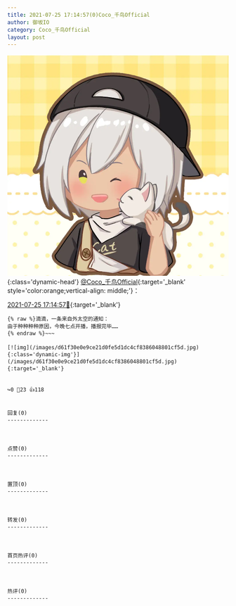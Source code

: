 ```yaml
---
title: 2021-07-25 17:14:57(0)Coco_千鸟Official
author: 御坂IO
category: Coco_千鸟Official
layout: post
---
```


![img](/images/85e485bc0dbd0cde4d15f24d7cffe9704618ad10.jpg){:class='dynamic-head'}
[@Coco_千鸟Official](https://space.bilibili.com/1891728206/dynamic){:target='_blank' style='color:orange;vertical-align: middle;'}：

[2021-07-25 17:14:57🔗](https://t.bilibili.com/551328188533690322){:target='_blank'}

~~~
{% raw %}滴滴，一条来自外太空的通知：
由于种种种种原因，今晚七点开播，播报完毕……
{% endraw %}~~~

[![img](/images/d61f30e0e9ce21d0fe5d1dc4cf8386048801cf5d.jpg){:class='dynamic-img'}](/images/d61f30e0e9ce21d0fe5d1dc4cf8386048801cf5d.jpg){:target='_blank'}


↪️0 💬23 👍118


回复(0)
-------------



点赞(0)
-------------



置顶(0)
-------------



转发(0)
-------------



首页热评(0)
-------------



热评(0)
-------------



